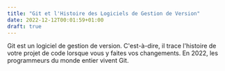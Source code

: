 ```yaml
---
title: "Git et l'Histoire des Logiciels de Gestion de Version"
date: 2022-12-12T00:01:59+01:00
draft: true
---
```


Git est un logiciel de gestion de version. C'est-à-dire, il trace l'histoire
de votre projet de code lorsque vous y faites vos changements. En 2022, les
programmeurs du monde entier vivent Git.
